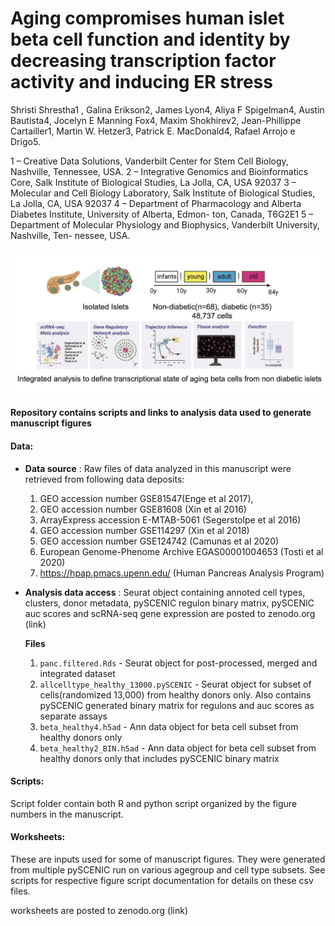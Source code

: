# Aging compromises human islet beta cell function and identity by decreasing transcription factor activity and inducing ER stress

Shristi Shrestha1 , Galina Erikson2, James Lyon4, Aliya F Spigelman4, Austin Bautista4, Jocelyn E Manning Fox4, Maxim Shokhirev2, Jean-Phillippe Cartailler1, Martin W. Hetzer3, Patrick E. MacDonald4, Rafael Arrojo e Drigo5.

1 – Creative Data Solutions, Vanderbilt Center for Stem Cell Biology, Nashville, Tennessee, USA.
2 – Integrative Genomics and Bioinformatics Core, Salk Institute of Biological Studies, La Jolla, CA, USA 92037
3 – Molecular and Cell Biology Laboratory, Salk Institute of Biological Studies, La Jolla, CA, USA 92037
4 – Department of Pharmacology and Alberta Diabetes Institute, University of Alberta, Edmon- ton, Canada, T6G2E1
5 – Department of Molecular Physiology and Biophysics, Vanderbilt University, Nashville, Ten- nessee, USA.



![main_figure](main_figure.png)

#### Repository contains scripts and links to analysis data used to generate manuscript figures

#### Data:

* **Data source** : Raw files of data analyzed in this manuscript were retrieved from following data deposits:
  
  1. GEO accession number GSE81547(Enge et al 2017), 
  2. GEO accession number GSE81608 (Xin et al 2016) 
  3. ArrayExpress accession E-MTAB-5061 (Segerstolpe et al 2016)
  4. GEO accession number GSE114297 (Xin et al 2018) 
  5. GEO accession number GSE124742 (Camunas et al 2020)
  6. European Genome-Phenome Archive EGAS00001004653 (Tosti et al 2020)
  7. https://hpap.pmacs.upenn.edu/ (Human Pancreas Analysis Program)



* **Analysis data access** : Seurat object containing annoted cell types, clusters, donor metadata, pySCENIC regulon binary matrix, pySCENIC auc scores and scRNA-seq gene expression are posted to zenodo.org (link)

  **Files**

  1. `panc.filtered.Rds` - Seurat object for post-processed, merged and integrated dataset
  2. `allcelltype_healthy_13000.pySCENIC` - Seurat object for subset of cells(randomized 13,000) from healthy donors only. Also contains pySCENIC generated binary matrix for regulons and auc scores as separate assays
  3. `beta_healthy4.h5ad` - Ann data object for beta cell subset from healthy donors only
  4. `beta_healthy2_BIN.h5ad` - Ann data object for beta cell subset from healthy donors only that includes pySCENIC binary matrix

  

#### Scripts:

Script folder contain both R and python script organized by the figure numbers in the manuscript.



#### Worksheets:

These are inputs used for some of manuscript figures. They were generated from multiple pySCENIC run on various agegroup and cell type subsets. See scripts for respective figure script documentation for details on these csv files.

worksheets are posted to zenodo.org (link)







